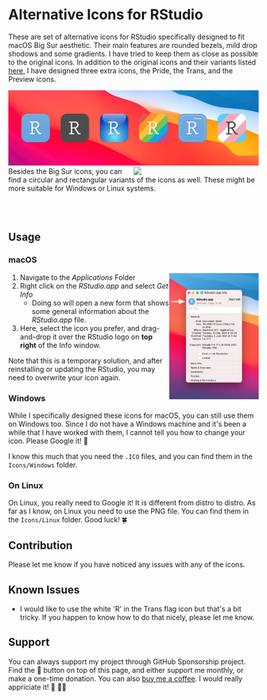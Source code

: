 # Alternative Icons for RStudio

These are set of alternative icons for RStudio specifically designed to fit macOS Big Sur aesthetic. Their main features are rounded bezels, mild drop shodows and some gradients. I have tried to keep them as close as possible to the original icons. In addition to the original icons and their variants listed [here](https://www.rstudio.com/about/logos/), I have designed three extra icons, the Pride, the Trans, and the Preview icons.

<img src="img/all-icons.png"/>

<img src="img/round-and-rect-icons.png" width="50%" align="right"/>
Besides the Big Sur icons, you can find a circular and rectangular variants of the icons as well. These might be more suitable for Windows or Linux systems.

<br><br>

## Usage

### macOS

<img src="img/screenshot.png" width="180" align="right"/>

1. Navigate to the *Applications* Folder
2. Right click on the *RStudio.app* and select *Get Info*
	- Doing so will open a new form that shows some general information about the *RStudio.app* file.
4. Here, select the icon you prefer, and drag-and-drop it over the RStudio logo on **top right** of the Info window.

Note that this is a temporary solution, and after reinstalling or updating the RStudio, you may need to overwrite your icon again.

### Windows

While I specifically designed these icons for macOS, you can still use them on Windows too. Since I do not have a Windows machine and it's been a while that I have worked with them, I cannot tell you how to change your icon. Please Google it! 🔎 

I know this much that you need the `.ICO` files, and you can find them in the `Icons/Windows` folder.

### On Linux

On Linux, you really need to Google it! It is different from distro to distro. As far as I know, on Linux you need to use the PNG file. You can find them in the `Icons/Linux` folder. Good luck! 🍀


## Contribution

Please let me know if you have noticed any issues with any of the icons. 

## Known Issues

- I would like to use the white 'R' in the Trans flag icon but that's a bit tricky. If you happen to know how to do that nicely, please let me know.

## Support

You can always support my project through GitHub Sponsorship project. Find the 💖 button on top of this page, and either support me monthly, or make a one-time donation. You can also [buy me a coffee](https://ko-fi.com/amirmasoudabdol). I would really appriciate it! 🙂 🙏🏼 